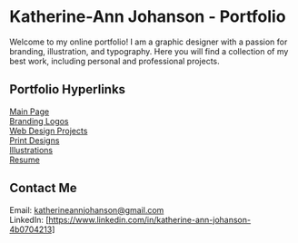 # Katherine-Ann Johanson - Portfolio

Welcome to my online portfolio! I am a graphic designer with a passion for branding, illustration, and typography. Here you will find a collection of my best work, including personal and professional projects.

## Portfolio Hyperlinks

[Main Page](https://github.com/kjoh7/Portfolio)  
[Branding Logos](https://github.com/kjoh7/Portfolio/Logos)  
[Web Design Projects](https://github.com/kjoh7/Portfolio/Web-Design)  
[Print Designs]([https://github.com/kjoh7/Portfolio/Print-Designs)  
[Illustrations]([https://github.com/kjoh7/Portfolio/Illustrations)  
[Resume](https://github.com/kjoh7/Portfolio/Resume)  

## Contact Me

Email: katherineannjohanson@gmail.com  
LinkedIn: [https://www.linkedin.com/in/katherine-ann-johanson-4b0704213]
